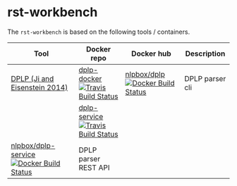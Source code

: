 rst-workbench
=============

The `rst-workbench`  is based on the following tools / containers.

| Tool | Docker repo | Docker hub | Description |
| ---- | ----------- | ---------- | ----------- |
| [DPLP (Ji and Eisenstein 2014)](https://github.com/jiyfeng/DPLP) | [dplp-docker](https://github.com/NLPbox/dplp-docker) [![Travis Build Status](https://travis-ci.org/NLPbox/dplp-docker.svg?branch=master)](https://travis-ci.org/NLPbox/dplp-docker) | [nlpbox/dplp](https://hub.docker.com/r/nlpbox/dplp/) [![Docker Build Status](https://img.shields.io/docker/build/nlpbox/dplp.svg)](https://img.shields.io/docker/build/nlpbox/dplp.svg) | DPLP parser cli |
| | [dplp-service](https://github.com/NLPbox/dplp-service) [![Travis Build Status](https://travis-ci.org/NLPbox/dplp-service.svg?branch=master)](https://travis-ci.org/NLPbox/dplp-service) |
[nlpbox/dplp-service](https://hub.docker.com/r/nlpbox/dplp-service/) [![Docker Build Status](https://img.shields.io/docker/build/nlpbox/dplp-service.svg)](https://img.shields.io/docker/build/nlpbox/dplp-service.svg) | DPLP parser REST API|



